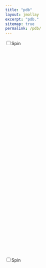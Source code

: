 ```yaml
---
title: "pdb"
layout: jmollay
excerpt: "pdb."
sitemap: true
permalink: /pdb/
---
```


<script>
$(document).ready(function(){

$('#JmolDiv').html( Jmol.getAppletHtml(myJmol, JmolInfo) );
Jmol.jmolCheckbox(myJmol, "spin on", "spin off", "spin");
Jmol.script(myJmol, 'load /assets/jmol/split_FBXW7-204_FBXW7_707.e2e.pdb; cartoon only; color cartoon structure; set echo top left; echo "FBXW7"');

$('#JmolDiv2').html( Jmol.getAppletHtml(myJmol2, JmolInfo2) );
Jmol.jmolCheckbox(myJmol2, "spin on", "spin off", "spin");
Jmol.script(myJmol2, 'load https://alphafold.ebi.ac.uk/files/AF-Q969H0-F1-model_v1.pdb; cartoon only; color cartoon structure; set echo top left; echo "Alphafold"');

}
);
</script>

<div class="row">
<div class="col-sm-6 clearfix">
<span id="span_jmolCheckbox0"><input type="checkbox" name="jmolCheckbox0" id="jmolCheckbox0" onclick="Jmol.controls._cbClick(this)" onmouseover="Jmol.controls._cbOver(this);return true" onmouseout="Jmol.controls._mouseOut()"><label for="jmolCheckbox0">Spin</label></span>
<div id="JmolDiv" style="width:70vmin; height:70vmin;"></div>
</div>
<div class="col-sm-6 clearfix">
<span id="span_jmolCheckbox1"><input type="checkbox" name="jmolCheckbox1" id="jmolCheckbox1" onclick="Jmol.controls._cbClick(this)" onmouseover="Jmol.controls._cbOver(this);return true" onmouseout="Jmol.controls._mouseOut()"><label for="jmolCheckbox1">Spin</label></span>
<div id="JmolDiv2" style="width:70vmin; height:70vmin;"></div>
</div>
</div>
